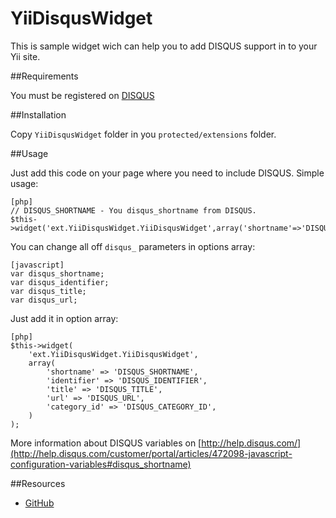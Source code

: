 YiiDisqusWidget
===============

This is sample widget wich can help you to add DISQUS
support in to your Yii site.

##Requirements

You must be registered on [DISQUS](http://disqus.com/)

##Installation

Copy `YiiDisqusWidget` folder in you `protected/extensions` folder.

##Usage

Just add this code on your page where you need to include DISQUS.
Simple usage:
~~~
[php]
// DISQUS_SHORTNAME - You disqus_shortname from DISQUS.
$this->widget('ext.YiiDisqusWidget.YiiDisqusWidget',array('shortname'=>'DISQUS_SHORTNAME'));
~~~

You can change all off `disqus_` parameters in options array:
~~~
[javascript]
var disqus_shortname;
var disqus_identifier;
var disqus_title;
var disqus_url;
~~~
Just add it in option array:
~~~
[php]
$this->widget(
    'ext.YiiDisqusWidget.YiiDisqusWidget',
    array(
        'shortname' => 'DISQUS_SHORTNAME',
        'identifier' => 'DISQUS_IDENTIFIER',
        'title' => 'DISQUS_TITLE',
        'url' => 'DISQUS_URL',
        'category_id' => 'DISQUS_CATEGORY_ID',
    )
);
~~~
More information about DISQUS variables on [http://help.disqus.com/](http://help.disqus.com/customer/portal/articles/472098-javascript-configuration-variables#disqus_shortname)

##Resources

 * [GitHub](https://github.com/DexterHD/YiiDisqusWidget)
